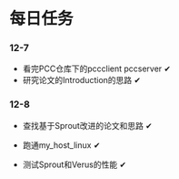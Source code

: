# 每日任务

### 12-7

- 看完PCC仓库下的pccclient pccserver ✔
- 研究论文的Introduction的思路 ✔

### 12-8

- 查找基于Sprout改进的论文和思路 ✔
- 跑通my_host_linux ✔

- 测试Sprout和Verus的性能 ✔